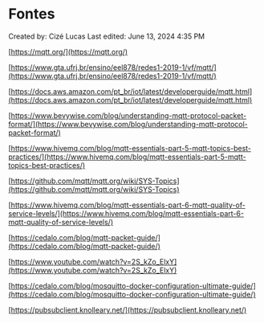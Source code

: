 # Fontes

Created by: Cizé Lucas
Last edited: June 13, 2024 4:35 PM

[https://mqtt.org/](https://mqtt.org/)

[https://www.gta.ufrj.br/ensino/eel878/redes1-2019-1/vf/mqtt/](https://www.gta.ufrj.br/ensino/eel878/redes1-2019-1/vf/mqtt/)

[https://docs.aws.amazon.com/pt_br/iot/latest/developerguide/mqtt.html](https://docs.aws.amazon.com/pt_br/iot/latest/developerguide/mqtt.html)

[https://www.bevywise.com/blog/understanding-mqtt-protocol-packet-format/](https://www.bevywise.com/blog/understanding-mqtt-protocol-packet-format/)

[https://www.hivemq.com/blog/mqtt-essentials-part-5-mqtt-topics-best-practices/](https://www.hivemq.com/blog/mqtt-essentials-part-5-mqtt-topics-best-practices/)

[https://github.com/mqtt/mqtt.org/wiki/SYS-Topics](https://github.com/mqtt/mqtt.org/wiki/SYS-Topics)

[https://www.hivemq.com/blog/mqtt-essentials-part-6-mqtt-quality-of-service-levels/](https://www.hivemq.com/blog/mqtt-essentials-part-6-mqtt-quality-of-service-levels/)

[https://cedalo.com/blog/mqtt-packet-guide/](https://cedalo.com/blog/mqtt-packet-guide/)

[https://www.youtube.com/watch?v=2S_kZo_ElxY](https://www.youtube.com/watch?v=2S_kZo_ElxY)

[https://cedalo.com/blog/mosquitto-docker-configuration-ultimate-guide/](https://cedalo.com/blog/mosquitto-docker-configuration-ultimate-guide/)

[https://pubsubclient.knolleary.net/](https://pubsubclient.knolleary.net/)